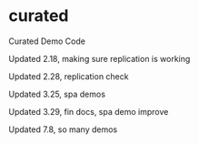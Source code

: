 # curated
Curated Demo Code

Updated 2.18, making sure replication is working

Updated 2.28, replication check 

Updated 3.25, spa demos

Updated 3.29, fin docs, spa demo improve

Updated 7.8, so many demos

